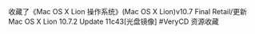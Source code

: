 收藏了《Mac OS X Lion 操作系统》(Mac OS X Lion)v10.7 Final Retail/更新 Mac OS X Lion 10.7.2 Update 11c43[光盘镜像] #VeryCD 资源收藏  ​​​​